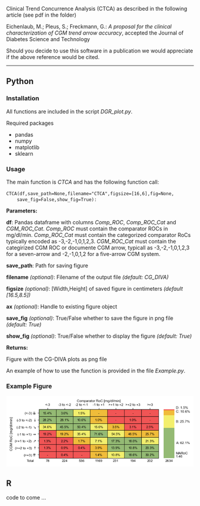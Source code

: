 Clinical Trend Concurrence Analysis (CTCA) as described in the following article (see pdf in the folder)

Eichenlaub, M.; Pleus, S.; Freckmann, G.: *A proposal for the clinical characterization of CGM trend arrow accuracy*, accepted the Journal of Diabetes Science and Technology

Should you decide to use this software in a publication we would appreciate if the above reference would be cited.

---

## Python
### Installation
All functions are included in the script *DGR_plot.py*.

Required packages
* pandas
* numpy
* matplotlib
* sklearn

### Usage

The main function is *CTCA* and has the following function call:

```
CTCA(df,save_path=None,filename="CTCA",figsize=[16,6],fig=None,
    save_fig=False,show_fig=True):
```
**Parameters:**

**df**: Pandas dataframe with columns *Comp_ROC*, *Comp_ROC_Cat* and *CGM_ROC_Cat*. *Comp_ROC* must contain the comparator ROCs in mg/dl/min. *Comp_ROC_Cat* must contain the categorized comparator RoCs typically encoded as -3,-2,-1,0,1,2,3. *CGM_ROC_Cat* must contain the categirized CGM ROC or documente CGM arrow, typicall as -3,-2,-1,0,1,2,3 for a seven-arrow and -2,-1,0,1,2 for a five-arrow CGM system.

**save_path**: Path for saving figure

**filename** *(optional)*: Filename of the output file *(default: CG_DIVA)*

**figsize** *(optional)*: [Width,Height] of saved figure in centimeters *(default [16.5,8.5])*

**ax** *(optional)*: Handle to existing figure object

**save_fig** *(optional)*: True/False whether to save the figure in png file *(default: True)*

**show_fig** *(optional)*: True/False whether to display the figure *(default: True)*

**Returns:**

Figure with the CG-DIVA plots as png file

An example of how to use the function is provided in the file *Example.py*.

### Example Figure

![](</Clinical Trend Concurrence Analysis/Python/CTCA.png>)

## R

code to come ...

